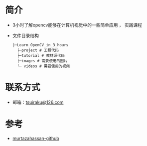 # 简介

- 3小时了解opencv能够在计算机视觉中的一些简单应用 ， 实践课程

- 文件目录结构

  ```
  ├─Learn_OpenCV_in_3_hours
  	├─project # 工程代码
  	├─tutorial # 教材源代码
    ├─images # 需要使用的图片
  	└─ videos # 需要使用的视频
  ```

# 联系方式

- 邮箱：tsuiraku@126.com



# 参考

- [murtazahassan-github](https://github.com/murtazahassan/Learn-OpenCV-in-3-hours)

